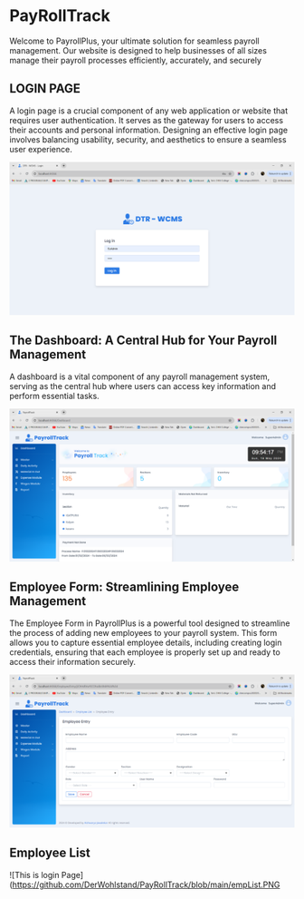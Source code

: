 # PayRollTrack
Welcome to PayrollPlus, your ultimate solution for seamless payroll management. Our website is designed to help businesses of all sizes manage their payroll processes efficiently, accurately, and securely

## **LOGIN PAGE**

A login page is a crucial component of any web application or website that requires user authentication. It serves as the gateway for users to access their accounts and personal information. Designing an effective login page involves balancing usability, security, and aesthetics to ensure a seamless user experience.

![This is login Page](https://github.com/DerWohlstand/PayRollTrack/blob/main/login.PNG)

## **The Dashboard: A Central Hub for Your Payroll Management**

A dashboard is a vital component of any payroll management system, serving as the central hub where users can access key information and perform essential tasks.


![This is dashboard Page](https://github.com/DerWohlstand/PayRollTrack/blob/main/dash.PNG)
 
## **Employee Form: Streamlining Employee Management**

The Employee Form in PayrollPlus is a powerful tool designed to streamline the process of adding new employees to your payroll system. This form allows you to capture essential employee details, including creating login credentials, ensuring that each employee is properly set up and ready to access their information securely.

![This is login Page](https://github.com/DerWohlstand/PayRollTrack/blob/main/empEntry.PNG)

## **Employee List**

![This is login Page](https://github.com/DerWohlstand/PayRollTrack/blob/main/empList.PNG





